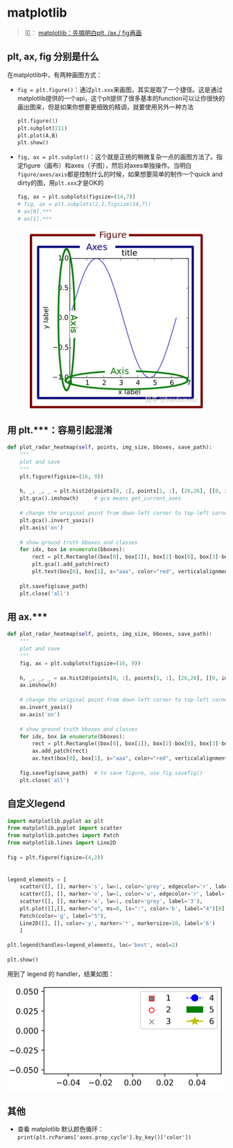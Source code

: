 # matplotlib
> 见： [matplotlib：先搞明白plt. /ax./ fig再画](https://zhuanlan.zhihu.com/p/93423829)
## plt, ax, fig 分别是什么

在matplotlib中，有两种画图方式：
* `fig = plt.figure()`：通过`plt.xxx`来画图，其实是取了一个捷径。这是通过matplotlib提供的一个api，这个plt提供了很多基本的function可以让你很快的画出图来，但是如果你想要更细致的精调，就要使用另外一种方法
    ```python
    plt.figure(1)  
    plt.subplot(211)   
    plt.plot(A,B)   
    plt.show()
    ```
* `fig, ax = plt.subplot()`：这个就是正统的稍微复杂一点的画图方法了。指定figure（画布）和axes（子图），然后对axes单独操作。当明白`figure/axes/axis`都是控制什么的时候，如果想要简单的制作一个quick and dirty的图，用`plt.xxx`才是OK的
    ```python
    fig, ax = plt.subplots(figsize=(14,7))
    # fig, ax = plt.subplots(2,1,figsize(14,7))
    # ax[0].***
    # ax[1].***
    ```


<p align="center" >
    <img src="./pictures/matplotlib.jpg" width="400">
</p>


## 用 plt.***：容易引起混淆
```python
def plot_radar_heatmap(self, points, img_size, bboxes, save_path):
    """
    plot and save 
    """
    plt.figure(figsize=(16, 9))

    h, _, _, _ = plt.hist2d(points[0, :], points[1, :], [26,26], [[0, img_size[0]], [0, img_size[1]]])
    plt.gca().imshow(h)     # gca means get_current_axes

    # change the original point from down-left corner to top-left corner
    plt.gca().invert_yaxis()
    plt.axis('on') 
    
    # show ground truth bboxes and classes
    for idx, box in enumerate(bboxes): 
        rect = plt.Rectangle((box[0], box[1]), box[2]-box[0], box[3]-box[1], fill=False, edgecolor ='red')
        plt.gca().add_patch(rect)
        plt.text(box[0], box[1], s="aaa", color="red", verticalalignment="top", fontsize=15)

    plt.savefig(save_path)
    plt.close('all')
```

## 用 ax.***
```python
def plot_radar_heatmap(self, points, img_size, bboxes, save_path):
    """
    plot and save 
    """
    fig, ax = plt.subplots(figsize=(16, 9))

    h, _, _, _ = ax.hist2d(points[0, :], points[1, :], [26,26], [[0, img_size[0]], [0, img_size[1]]])
    ax.imshow(h)

    # change the original point from down-left corner to top-left corner
    ax.invert_yaxis()
    ax.axis('on')   
    
    # show ground truth bboxes and classes
    for idx, box in enumerate(bboxes): 
        rect = plt.Rectangle((box[0], box[1]), box[2]-box[0], box[3]-box[1], fill=False, edgecolor ='red')
        ax.add_patch(rect)
        ax.text(box[0], box[1], s="aaa", color="red", verticalalignment="top", fontsize=15)

    fig.savefig(save_path)  # to save figure, use fig.savefig()  
    plt.close('all')
```

## 自定义legend
```python
import matplotlib.pyplot as plt
from matplotlib.pyplot import scatter
from matplotlib.patches import Patch
from matplotlib.lines import Line2D

fig = plt.figure(figsize=(4,2))


legend_elements = [
    scatter([], [], marker='s', lw=1, color='grey', edgecolor='r', label='1'), 
    scatter([], [], marker='o', lw=1, color='w', edgecolor='r', label='2'), 
    scatter([], [], marker='x', lw=1, color='grey', label='3'),
    plt.plot([],[], marker="o", ms=8, ls=":", color='b', label="4")[0],
    Patch(color='g', label="5"),
    Line2D([], [], color='y', marker='*', markersize=10, label='6')
    ]

plt.legend(handles=legend_elements, loc='best', ncol=2)

plt.show()
```
用到了 legend 的 handler，结果如图：
<p align="center" >
    <img src="./pictures/legend.png" width="600">
</p>


## 其他
* 查看 matplotlib 默认颜色循环：
`print(plt.rcParams['axes.prop_cycle'].by_key()['color'])`
